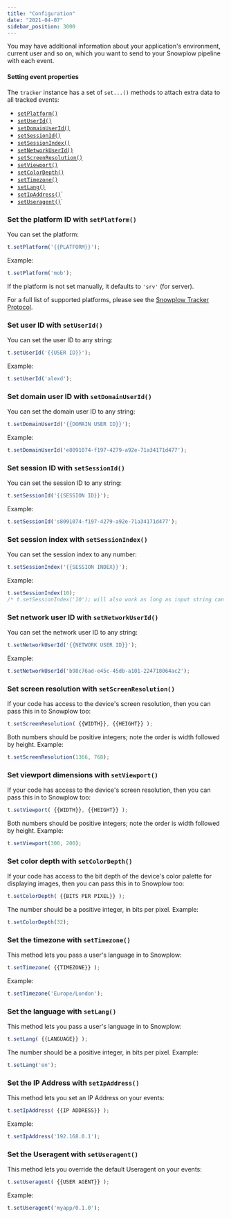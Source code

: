 ```yaml
---
title: "Configuration"
date: "2021-04-07"
sidebar_position: 3000
---
```


You may have additional information about your application's environment, current user and so on, which you want to send to your Snowplow pipeline with each event.

#### Setting event properties

The `tracker` instance has a set of `set...()` methods to attach extra data to all tracked events:

- [`setPlatform()`](#set-the-platform-id-withsetplatform)
- [`setUserId()`](#set-user-id-withsetuserid)
- [`setDomainUserId()`](#set-domain-user-id-with-setdomainuserid)
- [`setSessionId()`](#set-session-id-with-setsessionid)
- [`setSessionIndex()`](#set-session-index-with-setsessionindex)
- [`setNetworkUserId()`](#set-network-user-id-with-setnetworkuserid)
- [`setScreenResolution()`](#set-screen-resolution-with-setscreenresolution)
- [`setViewport()`](#set-viewport-dimensions-withsetviewport)
- [`setColorDepth()`](#set-color-depth-withsetcolordepth)
- [`setTimezone()`](#set-the-timezone-withsettimezone)
- [`setLang()`](#set-the-language-withsetlang)
- [`setIpAddress()`](#set-the-ip-address-withsetipaddress)`
- [`setUseragent()`](#set-the-useragent-withsetuseragent)`

### Set the platform ID with `setPlatform()`

You can set the platform:

```javascript
t.setPlatform('{{PLATFORM}}');
```

Example:

```javascript
t.setPlatform('mob');
```

If the platform is not set manually, it defaults to `'srv'` (for server).

For a full list of supported platforms, please see the [Snowplow Tracker Protocol](/docs/collecting-data/collecting-from-own-applications/snowplow-tracker-protocol/index.md#application-parameters).

### Set user ID with `setUserId()`

You can set the user ID to any string:

```javascript
t.setUserId('{{USER ID}}');
```

Example:

```javascript
t.setUserId('alexd');
```

### Set domain user ID with `setDomainUserId()`

You can set the domain user ID to any string:

```javascript
t.setDomainUserId('{{DOMAIN USER ID}}');
```

Example:

```javascript
t.setDomainUserId('e8091074-f197-4279-a92e-71a34171d477');
```

### Set session ID with `setSessionId()`

You can set the session ID to any string:

```javascript
t.setSessionId('{{SESSION ID}}');
```

Example:

```javascript
t.setSessionId('s8091074-f197-4279-a92e-71a34171d477');
```

### Set session index with `setSessionIndex()`

You can set the session index to any number:

```javascript
t.setSessionIndex('{{SESSION INDEX}}');
```

Example:

```javascript
t.setSessionIndex(10);
/* t.setSessionIndex('10'); will also work as long as input string can be converted to a valid number. */
```


### Set network user ID with `setNetworkUserId()`

You can set the network user ID to any string:

```javascript
t.setNetworkUserId('{{NETWORK USER ID}}');
```

Example:

```javascript
t.setNetworkUserId('b98c76ad-e45c-45db-a101-224718064ac2');
```

### Set screen resolution with `setScreenResolution()`

If your code has access to the device's screen resolution, then you can pass this in to Snowplow too:

```javascript
t.setScreenResolution( {{WIDTH}}, {{HEIGHT}} );
```

Both numbers should be positive integers; note the order is width followed by height. Example:

```javascript
t.setScreenResolution(1366, 768);
```

### Set viewport dimensions with `setViewport()`

If your code has access to the device's screen resolution, then you can pass this in to Snowplow too:

```javascript
t.setViewport( {{WIDTH}}, {{HEIGHT}} );
```

Both numbers should be positive integers; note the order is width followed by height. Example:

```javascript
t.setViewport(300, 200);
```

### Set color depth with `setColorDepth()`

If your code has access to the bit depth of the device's color palette for displaying images, then you can pass this in to Snowplow too:

```javascript
t.setColorDepth( {{BITS PER PIXEL}} );
```

The number should be a positive integer, in bits per pixel. Example:

```javascript
t.setColorDepth(32);
```

### Set the timezone with `setTimezone()`

This method lets you pass a user's language in to Snowplow:

```javascript
t.setTimezone( {{TIMEZONE}} );
```

Example:

```javascript
t.setTimezone('Europe/London');
```

### Set the language with `setLang()`

This method lets you pass a user's language in to Snowplow:

```javascript
t.setLang( {{LANGUAGE}} );
```

The number should be a positive integer, in bits per pixel. Example:

```javascript
t.setLang('en');
```

### Set the IP Address with `setIpAddress()`

This method lets you set an IP Address on your events:

```javascript
t.setIpAddress( {{IP ADDRESS}} );
```

Example:

```javascript
t.setIpAddress('192.168.0.1');
```

### Set the Useragent with `setUseragent()`

This method lets you override the default Useragent on your events:

```javascript
t.setUseragent( {{USER AGENT}} );
```

Example:

```javascript
t.setUseragent('myapp/0.1.0');
```
